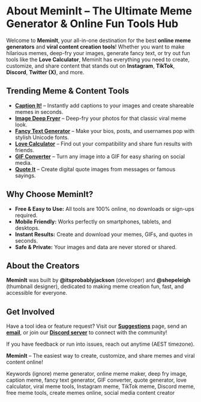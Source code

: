 ﻿# About MeminIt – The Ultimate Meme Generator & Online Fun Tools Hub

Welcome to **MeminIt**, your all-in-one destination for the best **online meme generators** and **viral content creation tools**! Whether you want to make hilarious memes, deep-fry your images, generate fancy text, or try out fun tools like the **Love Calculator**, MeminIt has everything you need to create, customize, and share content that stands out on **Instagram**, **TikTok**, **Discord**, **Twitter (X)**, and more.

## Trending Meme & Content Tools

- [**Caption It!**](/tools/caption-it) – Instantly add captions to your images and create shareable memes in seconds.
- [**Image Deep Fryer**](/tools/deepfry-it) – Deep-fry your photos for that classic viral meme look.
- [**Fancy Text Generator**](/tools/fancy-text-generator) – Make your bios, posts, and usernames pop with stylish Unicode fonts.
- [**Love Calculator**](/tools/love-calculator) – Find out your compatibility and share fun results with friends.
- [**GIF Converter**](/tools/gif-converter) – Turn any image into a GIF for easy sharing on social media.
- [**Quote It**](/tools/make-it-a-quote) – Create digital quote images from messages or famous sayings.

## Why Choose MeminIt?

- **Free & Easy to Use:** All tools are 100% online, no downloads or sign-ups required.
- **Mobile Friendly:** Works perfectly on smartphones, tablets, and desktops.
- **Instant Results:** Create and download your memes, GIFs, and quotes in seconds.
- **Safe & Private:** Your images and data are never stored or shared.

## About the Creators

**MeminIt** was built by **@itsprobablyjackson** (developer) and **@shepeleigh** (thumbnail designer), dedicated to making meme creation fun, fast, and accessible for everyone.

## Get Involved

Have a tool idea or feature request? Visit our [**Suggestions**](/suggestions) page, send an [**email**](mailto:itsprobablyjackson@proton.me), or join our [**Discord server**](https://discord.gg/gRtt6Srw65) to connect with the community!

If you have feedback or run into issues, reach out anytime (AEST timezone).

**MeminIt** – The easiest way to create, customize, and share memes and viral content online!

Keywords (ignore)
meme generator, online meme maker, deep fry image, caption meme, fancy text generator, GIF converter, quote generator, love calculator, viral meme tools, Instagram meme, TikTok meme, Discord meme, free meme tools, create memes online, social media content creator